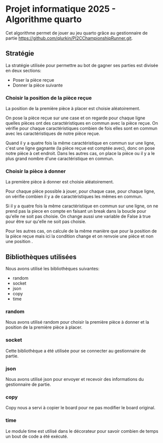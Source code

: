# Projet informatique 2025 - Algorithme quarto

Cet algorithme permet de jouer au jeu quarto grâce au gestionnaire de partie https://github.com/qlurkin/PI2CChampionshipRunner.git.

## Stratégie

La stratégie utilisée pour permettre au bot de gagner ses parties est divisée en deux sections:
* Poser la pièce reçue
* Donner la pièce suivante

### Choisir la position de la pièce reçue

La position de la première pièce à placer est choisie aléatoirement.

On pose la pièce reçue sur une case et on regarde pour chaque ligne quelles pièces ont des caractéristiques en commun avec la pièce reçue. On vérifie pour chaque caractéristiques combien de fois elles sont en commun avec les caractéristiques de notre pièce reçue. 

Quand il y a quatre fois la même caractéristique en commun sur une ligne, c'est une ligne gagnante (la pièce reçue est comptée avec), donc on pose notre pièce à cet endroit.
Dans les autres cas, on place la pièce ou il y a le plus grand nombre d'une caractéristique en commun.

### Choisir la pièce à donner

La première pièce à donner est choisie aléatoirement.

Pour chaque pièce possible à jouer, pour chaque case, pour chaque ligne, on vérifie combien il y a de caractéristiques les mêmes en commun.

Si il y a quatre fois la même caractéristique en commun sur une ligne, on ne prend pas la piece en compte en faisant un break dans la boucle pour qu'elle ne soit pas choisie. On change aussi une variable de False à true pour être sur qu'elle ne soit pas choisie.

Pour les autres cas, on calcule de la même manière que pour la position de la pièce reçue mais ici la condition change et on renvoie une pièce et non une position .

## Bibliothèques utilisées

Nous avons utilisé les bibliothèques suivantes:
* random
* socket
* json
* copy
* time

### random

Nous avons utilisé random pour choisir la première pièce à donner et la position de la première pièce à placer.

### socket

Cette bibliothèque a été utilisée pour se connecter au gestionnaire de partie.

### json

Nous avons utilisé json pour envoyer et recevoir des informations du gestionnaire de partie.

### copy 

Copy nous a servi à copier le board pour ne pas modifier le board original.

### time

Le module time est utilisé dans le décorateur pour savoir combien de temps un bout de code a été exécuté.